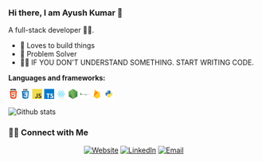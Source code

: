 ### Hi there, I am Ayush Kumar 👋

A full-stack developer 👩‍💻. 

- 🔨 Loves to build things
- 🧠 Problem Solver
- 🧙‍♂ IF YOU DON'T UNDERSTAND SOMETHING. START WRITING CODE.

**Languages and frameworks:**  

<code><img height="20" src="https://raw.githubusercontent.com/github/explore/80688e429a7d4ef2fca1e82350fe8e3517d3494d/topics/html/html.png"></code>
<code><img height="20" src="https://raw.githubusercontent.com/github/explore/80688e429a7d4ef2fca1e82350fe8e3517d3494d/topics/css/css.png"></code>
<code><img height="20" src="https://raw.githubusercontent.com/github/explore/80688e429a7d4ef2fca1e82350fe8e3517d3494d/topics/javascript/javascript.png"></code>
<code><img height="20" src="https://raw.githubusercontent.com/github/explore/80688e429a7d4ef2fca1e82350fe8e3517d3494d/topics/typescript/typescript.png"></code>
<code><img height="20" src="https://raw.githubusercontent.com/github/explore/80688e429a7d4ef2fca1e82350fe8e3517d3494d/topics/react/react.png"></code>
<code><img height="20" src="https://raw.githubusercontent.com/github/explore/80688e429a7d4ef2fca1e82350fe8e3517d3494d/topics/nodejs/nodejs.png"></code>
<code><img height="20" src="https://raw.githubusercontent.com/github/explore/80688e429a7d4ef2fca1e82350fe8e3517d3494d/topics/mongodb/mongodb.png"></code>
<code><img height="20" src="https://raw.githubusercontent.com/github/explore/80688e429a7d4ef2fca1e82350fe8e3517d3494d/topics/firebase/firebase.png"></code>
<code><img height="20" src="https://raw.githubusercontent.com/github/explore/80688e429a7d4ef2fca1e82350fe8e3517d3494d/topics/python/python.png"></code>


![Github stats](https://github-readme-stats.vercel.app/api?username=bleedingAyush)


<h3> 🤝🏻 Connect with Me </h3>

<p align="center">
  <a href="https://www.kumarayush.me/"><img alt="Website" src="https://img.shields.io/badge/Website-www.kumarayush.me-blue?style=flat-square&logo=google-chrome"></a>
<a href="https://www.linkedin.com/in/theayushkumar/"><img alt="LinkedIn" src="https://img.shields.io/badge/LinkedIn-Ayush%20Kumar-blue?style=flat-square&logo=linkedin"></a>
<a href="mailto:kumarayush6543@gmail.com"><img alt="Email" src="https://img.shields.io/badge/Email-kumarayush6543@gmail.com-blue?style=flat-square&logo=gmail"></a>
</p>

 <!--⭐️ From [Ayush Kumar](https://github.com/bleedingAyush)-->
